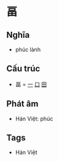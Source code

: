 # 畐

## Nghĩa

* phúc lành

## Cấu trúc
* 畐 = [一](一.md) [口](口.md) [田](田.md)

## Phát âm

* Hán Việt: phúc

## Tags
* Hán Việt

<script>window.HANZI_FIELD='畐';</script>
